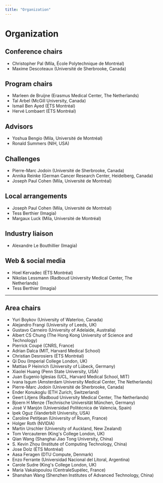 ```yaml
---
title: "Organization"
---
```


# Organization

## Conference chairs
* Christopher Pal (Mila, École Polytechnique de Montréal)
* Maxime Descoteaux (Université de Sherbrooke, Canada)


## Program chairs
* Marleen de Bruijne (Erasmus Medical Center, The Netherlands)
* Tal Arbel (McGill University, Canada)
* Ismail Ben Ayed (ÉTS Montréal)
* Hervé Lombaert (ÉTS Montréal)

## Advisors
* Yoshua Bengio (Mila, Université de Montréal)
* Ronald Summers (NIH, USA)

## Challenges
* Pierre-Marc Jodoin (Université de Sherbrooke, Canada)
* Annika Reinke (German Cancer Research Center, Heidelberg, Canada)
* Joseph Paul Cohen (Mila, Université de Montréal)

## Local arrangements
* Joseph Paul Cohen (Mila, Université de Montréal)
* Tess Berthier (Imagia)
* Margaux Luck (Mila, Université de Montréal)

## Industry liaison
* Alexandre Le Bouthillier (Imagia)

## Web & social media
* Hoel Kervadec (ÉTS Montréal)
* Nikolas Lessmann (Radboud University Medical Center, The Netherlands)
* Tess Berthier (Imagia)

---

## Area chairs
* Yuri Boykov (University of Waterloo, Canada)
* Alejandro Frangi (University of Leeds, UK)
* Gustavo Carneiro (University of Adelaide, Australia)
* Albert CS Chung (The Hong Kong University of Science and Technology)
* Pierrick Coupé (CNRS, France)
* Adrian Dalca (MIT, Harvard Medical School)
* Christian Desrosiers (ÉTS Montréal)
* Qi Dou (Imperial College London, UK)
* Mattias P Heinrich (University of Lübeck, Germany)
* Xiaolei Huang (Penn State University, USA)
* Juan Eugenio Iglesias (UCL, Harvard Medical School, MIT)
* Ivana Isgum (Amsterdam University Medical Center, The Netherlands)
* Pierre-Marc Jodoin (Université de Sherbrooke, Canada)
* Ender Konukoglu (ETH Zurich, Switzerland)
* Geert Litjens (Radboud University Medical Center, The Netherlands)
* Bjoern H Menze (Technische Universität München, Germany)
* José V Manjón (Universidad Politécnica de Valencia, Spain)
* Ipek Oguz (Vanderbilt University, USA)
* Caroline Petitjean (University of Rouen, France)
* Holger Roth (NVIDIA)
* Martin Urschler (University of Auckland, New Zealand)
* Tom Vercauteren (King's College London, UK)
* Qian Wang (Shanghai Jiao Tong University, China)
* S. Kevin Zhou (Institute of Computing Technology, China)
* Jose Dolz (ÉTS Montréal)
* Aasa Feragen (DTU Compute, Denmark)
* Enzo Ferrante (Universidad Nacional del Litoral, Argentina)
* Carole Sudre (King's College London, UK)
* Maria Vakalopoulou (CentraleSupélec, France)
* Shanshan Wang (Shenzhen Institutes of Advanced Technology, China)